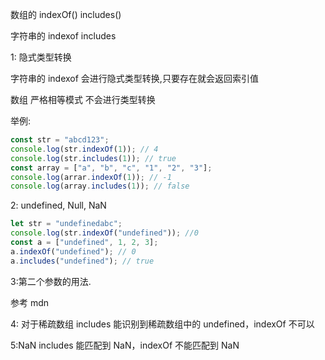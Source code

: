数组的 indexOf() includes()

字符串的 indexof includes

1: 隐式类型转换

字符串的 indexof 会进行隐式类型转换,只要存在就会返回索引值

数组 严格相等模式 不会进行类型转换

举例:

```javascript
const str = "abcd123";
console.log(str.indexOf(1)); // 4
console.log(str.includes(1)); // true
const array = ["a", "b", "c", "1", "2", "3"];
console.log(arrar.indexOf(1)); // -1
console.log(array.includes(1)); // false
```

2: undefined, Null, NaN

```javascript
let str = "undefinedabc";
console.log(str.indexOf("undefined")); //0
const a = ["undefined", 1, 2, 3];
a.indexOf("undefined"); // 0
a.includes("undefined"); // true
```

3:第二个参数的用法.

参考 mdn

4: 对于稀疏数组 includes 能识别到稀疏数组中的 undefined，indexOf 不可以

5:NaN includes 能匹配到 NaN，indexOf 不能匹配到 NaN

